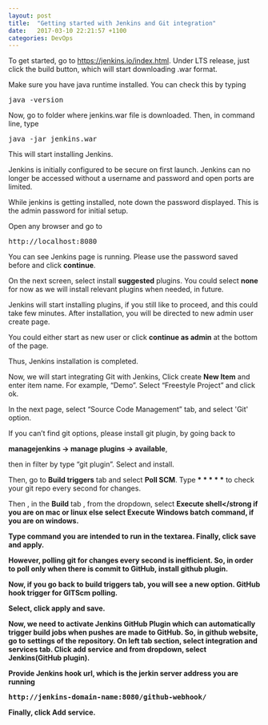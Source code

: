 ```yaml
---
layout: post
title:  "Getting started with Jenkins and Git integration"
date:   2017-03-10 22:21:57 +1100
categories: DevOps
---
```

To get started, go to https://jenkins.io/index.html. Under LTS release, just click the build button, which will start downloading .war format.

Make sure you have java runtime installed. You can check this by typing
<pre>java -version</pre>

Now, go to folder where jenkins.war file is downloaded. Then, in command line, type
<pre>java -jar jenkins.war</pre>
This will start installing Jenkins.

Jenkins is initially configured to be secure on first launch. Jenkins can no longer be accessed without a username and password and open ports are limited.

While jenkins is getting installed, note down the password displayed. This is the admin password for initial setup.

Open any browser and go to
<pre>http://localhost:8080</pre>

You can see Jenkins page is running. Please use the password saved before and click <strong>continue</strong>.

On the next screen, select install <strong>suggested</strong> plugins. You could select <strong>none</strong> for now as we will install relevant plugins when needed, in future.

Jenkins will start installing plugins, if you still like to proceed, and this could take few minutes. After installation, you will be directed to new admin user create page.

You could either start as new user or click <strong>continue as admin</strong> at the bottom of the page.

Thus, Jenkins installation is completed.

Now, we will start integrating Git with Jenkins, Click create <strong>New Item</strong> and enter item name. For example, “Demo”. Select “Freestyle Project” and click ok.

In the next page, select “Source Code Management” tab, and select 'Git' option.

If you can’t find git options, please install git plugin, by going back to

<strong>managejenkins -> manage plugins -> available</strong>,

then in filter by type “git plugin”. Select and install.

Then, go to <strong>Build triggers</strong> tab and select <strong>Poll SCM</strong>. Type <strong>* * * * \*</strong> to check your git repo every second for changes.

Then , in the <strong>Build</strong> tab , from the dropdown,  select <strong>Execute shell</strong if you are on mac or linux else select <strong>Execute Windows batch command</strong>, if you are on windows.

Type command you are intended to run in the textarea. Finally, click <strong>save and apply</strong>.

However, polling git for changes every second is inefficient. So, in order to poll only when there is commit to GitHub, install <strong>github plugin<strong>.

Now, if you go back to <strong>build triggers</strong> tab, you will see a new option.
<strong>GitHub hook trigger for GITScm polling</strong>.

Select, click <strong>apply and save</strong>.

Now, we need to activate Jenkins GitHub Plugin which can automatically trigger build jobs when pushes are made to GitHub. So, in github website, go to <strong>settings</strong> of the repository.
On left tab section,  select <strong>integration and services</strong> tab. Click <strong>add service</strong> and from dropdown, select <strong>Jenkins(GitHub plugin)</strong>.

Provide <strong>Jenkins hook url</strong>, which is the jerkin server address you are running
<pre>http://jenkins-domain-name:8080/github-webhook/</pre>


Finally, click <strong>Add service</strong>.
